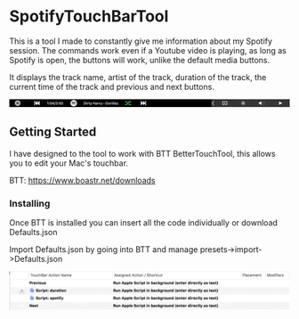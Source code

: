 # SpotifyTouchBarTool

This is a tool I made to constantly give me information about my Spotify session. The commands work even if a Youtube video is playing, as long as Spotify is open, the buttons will work, unlike the default media buttons.

It displays the track name, artist of the track, duration of the track, the current time of the track and previous and next buttons.

![alt text](https://github.com/HalfSquare/SpotifyTouchBarTool/blob/master/screenshot2.png)

## Getting Started

I have designed to the tool to work with BTT BetterTouchTool, this allows you to edit your Mac's touchbar. 

BTT: https://www.boastr.net/downloads

### Installing

Once BTT is installed you can insert all the code individually or download Defaults.json

Import Defaults.json by going into BTT and manage presets->import->Defaults.json

![alt text](https://github.com/HalfSquare/SpotifyTouchBarTool/blob/master/screenshot1.png)
